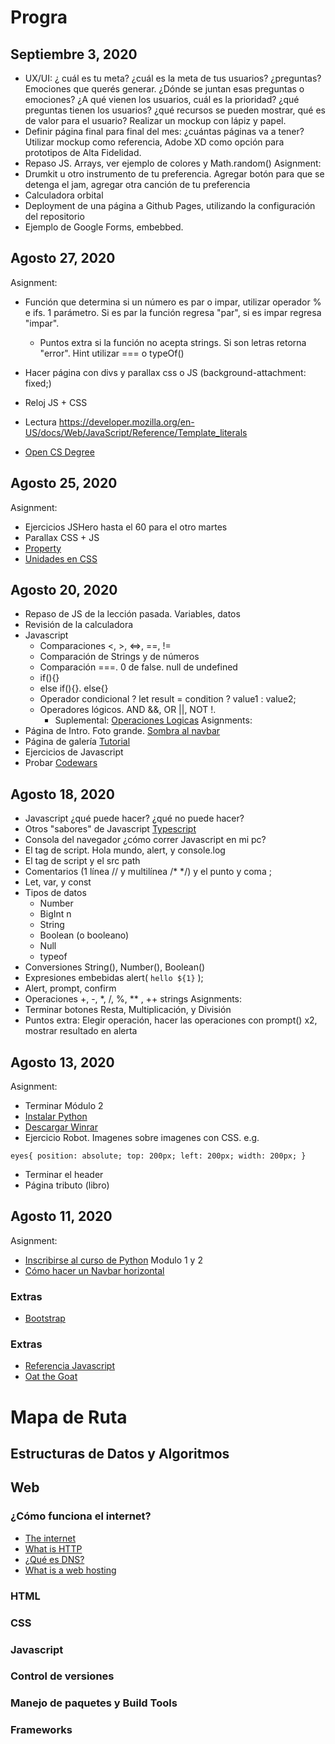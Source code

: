 # Progra

## Septiembre 3, 2020
- UX/UI: ¿ cuál es tu meta? ¿cuál es la meta de tus usuarios? ¿preguntas? Emociones que querés generar. ¿Dónde se juntan esas preguntas o emociones? ¿A qué vienen los usuarios, cuál es la prioridad? ¿qué preguntas tienen los usuarios? ¿qué recursos se pueden mostrar, qué es de valor para el usuario? Realizar un mockup con lápiz y papel.
- Definir página final para final del mes: ¿cuántas páginas va a tener? Utilizar mockup como referencia, Adobe XD como opción para prototipos de Alta Fidelidad.
- Repaso JS. Arrays, ver ejemplo de colores y Math.random()
Asignment:
- Drumkit u otro instrumento de tu preferencia. Agregar botón para que se detenga el jam, agregar otra canción de tu preferencia
- Calculadora orbital 
- Deployment de una página a Github Pages, utilizando la configuración del repositorio
- Ejemplo de Google Forms, embebbed.

## Agosto 27, 2020
Asignment:
- Función que determina si un número es par o impar, utilizar operador % e ifs. 1 parámetro. Si es par la función regresa "par", si es impar regresa "impar".
  - Puntos extra si la función no acepta strings. Si son letras retorna "error". Hint utilizar === o typeOf()
- Hacer página con divs y parallax css o JS (background-attachment: fixed;)
- Reloj JS + CSS
- Lectura https://developer.mozilla.org/en-US/docs/Web/JavaScript/Reference/Template_literals

- [Open CS Degree](https://github.com/ForrestKnight/open-source-cs-python)

## Agosto 25, 2020
Asignment: 
- Ejercicios JSHero hasta el 60 para el otro martes
- Parallax CSS + JS
- [Property](https://www.w3schools.com/cssref/css3_pr_transform.asp)
- [Unidades en CSS](https://www.w3schools.com/CSSref/css_units.asp)

## Agosto 20, 2020
- Repaso de JS de la lección pasada. Variables, datos
- Revisión de la calculadora
- Javascript
  - Comparaciones <, >, <=>, ==, !=
  - Comparación de Strings y de números
  - Comparación ===. 0 de false. null de undefined
  - if(){}
  - else if(){}. else{}
  - Operador condicional ? let result = condition ? value1 : value2;
  - Operadores lógicos. AND &&, OR ||, NOT !.
    - Suplemental: [Operaciones Logicas](https://espaciotecnologico.co/operaciones-logicas/)
Asignments:
- Página de Intro. Foto grande. [Sombra al navbar](https://www.w3schools.com/csS/css3_shadows.asp)
- Página de galería [Tutorial](https://www.w3schools.com/howto/howto_css_image_grid_responsive.asp)
- Ejercicios de Javascript
- Probar [Codewars](https://www.codewars.com/)

## Agosto 18, 2020
- Javascript ¿qué puede hacer? ¿qué no puede hacer?
- Otros "sabores" de Javascript [Typescript](https://www.typescriptlang.org/)
- Consola del navegador ¿cómo correr Javascript en mi pc? 
- El tag de script. Hola mundo, alert, y console.log
- El tag de script y el src path
- Comentarios (1 línea // y multilínea /* */) y el punto y coma ;
- Let, var, y const
- Tipos de datos
  - Number
  - BigInt n
  - String
  - Boolean (o booleano)
  - Null
  - typeof
- Conversiones String(), Number(), Boolean()
- Expresiones embebidas alert( `hello ${1}` );
- Alert, prompt, confirm
- Operaciones +, -, *, /, %, ** , ++ strings
Asignments:
- Terminar botones Resta, Multiplicación, y División
- Puntos extra: Elegir operación, hacer las operaciones con prompt() x2, mostrar resultado en alerta

## Agosto 13, 2020
Asignment:
- Terminar Módulo 2
- [Instalar Python](https://www.python.org/downloads/)
- [Descargar Winrar](https://www.winrar.es/descargas)
- Ejercicio Robot. Imagenes sobre imagenes con CSS. e.g.

``
  eyes{
          position: absolute;
          top: 200px;
          left: 200px;
          width: 200px;
      }
``
 
- Terminar el header
- Página tributo (libro)

## Agosto 11, 2020
Asignment:
- [Inscribirse al curso de Python](https://edube.org/study/pe1) Modulo 1 y 2
- [Cómo hacer un Navbar horizontal](https://www.w3schools.com/Css/css_navbar.asp)
### Extras
- [Bootstrap](https://getbootstrap.com/docs/4.5/examples/) 


### Extras
- [Referencia Javascript](https://developer.mozilla.org/en-US/docs/Web/JavaScript/Reference)
- [Oat the Goat](http://www.oatthegoat.co.nz/)

# Mapa de Ruta
## Estructuras de Datos y Algoritmos

## Web
### ¿Cómo funciona el internet?
- [The internet](https://web.stanford.edu/class/msande91si/www-spr04/readings/week1/InternetWhitepaper.htm)
- [What is HTTP](https://www.w3schools.com/whatis/whatis_http.asp)
- [¿Qué es DNS?](https://www.cloudflare.com/es-es/learning/dns/what-is-dns/)
- [What is a web hosting](https://www.website.com/beginnerguide/webhosting/6/1/what-is-web-hosting?.ws)

### HTML
### CSS
### Javascript
### Control de versiones
### Manejo de paquetes y Build Tools
### Frameworks

